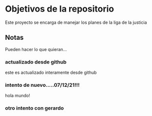 # Objetivos de la repositorio

Este proyecto se encarga de manejar los planes de la liga de la justicia


## Notas
Pueden hacer lo que quieran...

### actualizado desde github
este es actualizado interamente desde github

### intento de nuevo.....07/12/21!!!

hola mundo!
### otro intento con gerardo
